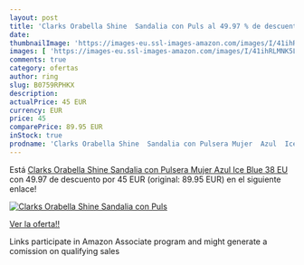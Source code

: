 ```yaml
---
layout: post
title: 'Clarks Orabella Shine  Sandalia con Puls al 49.97 % de descuento'
date: 
thumbnailImage: 'https://images-eu.ssl-images-amazon.com/images/I/41ihRLMNK5L._SL200_.jpg'
images: [ 'https://images-eu.ssl-images-amazon.com/images/I/41ihRLMNK5L._SL200_.jpg' ]
comments: true
category: ofertas
author: ring
slug: B0759RPHKX
description:
actualPrice: 45 EUR
currency: EUR
price: 45
comparePrice: 89.95 EUR
inStock: true
prodname: 'Clarks Orabella Shine  Sandalia con Pulsera Mujer  Azul  Ice Blue   38 EU'
---
```


Está [Clarks Orabella Shine  Sandalia con Pulsera Mujer  Azul  Ice Blue   38 EU](https://www.amazon.es/dp/B0759RPHKX/?tag=tolees-21) con 49.97 de descuento por 45 EUR (original: 89.95 EUR) en el siguiente enlace!

[![Clarks Orabella Shine  Sandalia con Puls](https://images-eu.ssl-images-amazon.com/images/I/41ihRLMNK5L._SL200_.jpg)](https://www.amazon.es/dp/B0759RPHKX/?tag=tolees-21)

[Ver la oferta!!](https://www.amazon.es/dp/B0759RPHKX/?tag=tolees-21)

Links participate in Amazon Associate program and might generate a comission on qualifying sales


